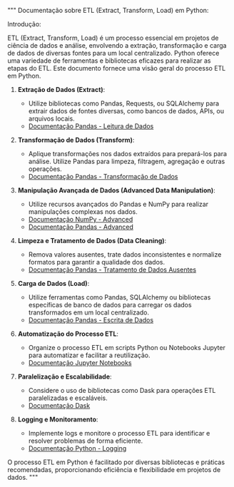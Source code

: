 """
Documentação sobre ETL (Extract, Transform, Load) em Python:

Introdução:

ETL (Extract, Transform, Load) é um processo essencial em projetos de ciência de dados e análise, envolvendo a extração, transformação e carga de dados de diversas fontes para um local centralizado. Python oferece uma variedade de ferramentas e bibliotecas eficazes para realizar as etapas do ETL. Este documento fornece uma visão geral do processo ETL em Python.

1. **Extração de Dados (Extract)**:
   - Utilize bibliotecas como Pandas, Requests, ou SQLAlchemy para extrair dados de fontes diversas, como bancos de dados, APIs, ou arquivos locais.
   - [Documentação Pandas - Leitura de Dados](https://pandas.pydata.org/pandas-docs/stable/user_guide/io.html)

2. **Transformação de Dados (Transform)**:
   - Aplique transformações nos dados extraídos para prepará-los para análise. Utilize Pandas para limpeza, filtragem, agregação e outras operações.
   - [Documentação Pandas - Transformação de Dados](https://pandas.pydata.org/pandas-docs/stable/user_guide/transform.html)

3. **Manipulação Avançada de Dados (Advanced Data Manipulation)**:
   - Utilize recursos avançados do Pandas e NumPy para realizar manipulações complexas nos dados.
   - [Documentação NumPy - Advanced](https://numpy.org/doc/stable/user/advanced.html)
   - [Documentação Pandas - Advanced](https://pandas.pydata.org/pandas-docs/stable/user_guide/advanced.html)

4. **Limpeza e Tratamento de Dados (Data Cleaning)**:
   - Remova valores ausentes, trate dados inconsistentes e normalize formatos para garantir a qualidade dos dados.
   - [Documentação Pandas - Tratamento de Dados Ausentes](https://pandas.pydata.org/pandas-docs/stable/user_guide/missing_data.html)

5. **Carga de Dados (Load)**:
   - Utilize ferramentas como Pandas, SQLAlchemy ou bibliotecas específicas de banco de dados para carregar os dados transformados em um local centralizado.
   - [Documentação Pandas - Escrita de Dados](https://pandas.pydata.org/pandas-docs/stable/user_guide/io.html#writing-to-csv-format)

6. **Automatização do Processo ETL**:
   - Organize o processo ETL em scripts Python ou Notebooks Jupyter para automatizar e facilitar a reutilização.
   - [Documentação Jupyter Notebooks](https://jupyter-notebook.readthedocs.io/en/stable/)

7. **Paralelização e Escalabilidade**:
   - Considere o uso de bibliotecas como Dask para operações ETL paralelizadas e escaláveis.
   - [Documentação Dask](https://docs.dask.org/en/latest/)

8. **Logging e Monitoramento**:
   - Implemente logs e monitore o processo ETL para identificar e resolver problemas de forma eficiente.
   - [Documentação Python - Logging](https://docs.python.org/3/howto/logging.html)

O processo ETL em Python é facilitado por diversas bibliotecas e práticas recomendadas, proporcionando eficiência e flexibilidade em projetos de dados.
"""
